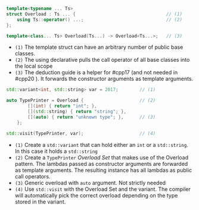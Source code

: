 
```cpp
template<typename ... Ts>
struct Overload : Ts ... {                                  // (1)
    using Ts::operator() ...;                               // (2)
};

template<class... Ts> Overload(Ts...) -> Overload<Ts...>;   // (3)
```

- `(1)` The template struct can have an arbitrary number of public base classes.
- `(2)` The using declarative pulls the call operator of all base classes into the local scope
- `(3)` The deduction guide is a helper for #cpp17 (and not needed in #cpp20 ). It forwards the constructor arguments as template arguments.

```cpp
std::variant<int, std::string> var = 2017;        // (1)

auto TypePrinter = Overload {                     // (2)
        [](int) { return "int"; },
        [](std::string) { return "string"; },
        [](auto) { return "unknown type"; },      // (3)
    };

std::visit(TypePrinter, var);                     // (4) 
```

- `(1)` Create a `std::variant` that can hold either an `int` or a `std::string`. In this case it holds a `std::string`
- `(2)` Create a `TypePrinter` *Overload Set* that makes use of the Overload pattern. The lambdas passed as constructor arguments are forwarded as template arguments. The resulting instance has all lambdas as public call operators.
- `(3)` Generic overload with `auto` argument. Not strictly needed
- `(4)` Use `std::visit` with the Overload Set and the variant. The compiler will automatically pick the correct overload depending on the type stored in the variant.
